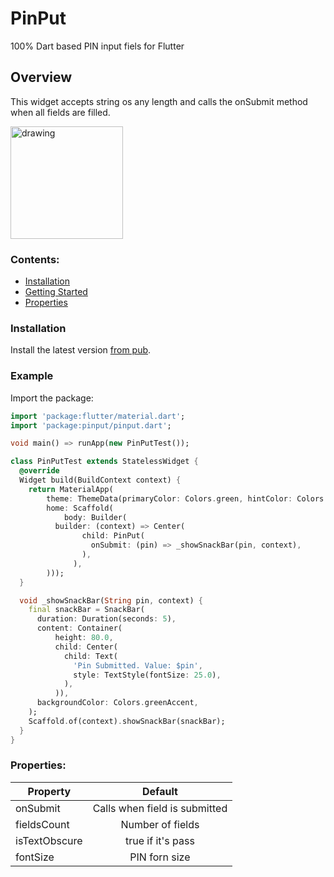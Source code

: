 # PinPut
100% Dart based PIN input fiels for Flutter
## Overview
This widget accepts string os any length and calls the onSubmit method when all fields are filled.

<img src="https://raw.githubusercontent.com/Tkko/Flutter_PinPut/master/example/pinput_demo.gif" alt="drawing" width="180"/>

### Contents:
- [Installation](#installation)
- [Getting Started](#example)
- [Properties](#properties)

### Installation

Install the latest version [from pub](https://pub.dartlang.org/packages/pinput).

### Example

Import the package:

```dart
import 'package:flutter/material.dart';
import 'package:pinput/pinput.dart';

void main() => runApp(new PinPutTest());

class PinPutTest extends StatelessWidget {
  @override
  Widget build(BuildContext context) {
    return MaterialApp(
        theme: ThemeData(primaryColor: Colors.green, hintColor: Colors.green),
        home: Scaffold(
            body: Builder(
          builder: (context) => Center(
                child: PinPut(
                  onSubmit: (pin) => _showSnackBar(pin, context),
                ),
              ),
        )));
  }

  void _showSnackBar(String pin, context) {
    final snackBar = SnackBar(
      duration: Duration(seconds: 5),
      content: Container(
          height: 80.0,
          child: Center(
            child: Text(
              'Pin Submitted. Value: $pin',
              style: TextStyle(fontSize: 25.0),
            ),
          )),
      backgroundColor: Colors.greenAccent,
    );
    Scaffold.of(context).showSnackBar(snackBar);
  }
}
```

### Properties:

| Property   | Default               |
|------------|:---------------------:|
| onSubmit  | Calls when field is submitted |
| fieldsCount  | Number of fields |
| isTextObscure  | true if it's pass |
| fontSize  | PIN forn size |